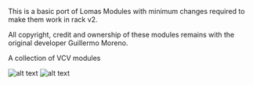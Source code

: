 This is a basic port of Lomas Modules with minimum changes required to make them work in rack v2.

All copyright, credit and ownership of these modules remains with the original developer Guillermo Moreno.

A collection of VCV modules

![alt text](https://raw.githubusercontent.com/LomasModules/LomasModules/master/doc/plugins.png)
![alt text](https://raw.githubusercontent.com/LomasModules/LomasModules/master/doc/AdvancedSamplerQuickManual.png)
